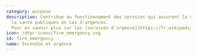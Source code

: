 ```yaml
---
category: purpose
description: Contribue au fonctionnement des services qui assurent la sécurité et
  la santé publiques en cas d'urgences.
  Pour en savoir plus sur les [services d'urgence](https://fr.wikipedia.org/wiki/Secours_d%27urgence).
icon: /dtpr-icons/fire_emergency.svg
id: fire_emergency
name: Incendie et urgence
---
```

